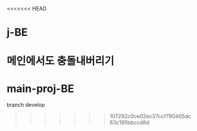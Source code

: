 <<<<<<< HEAD
# j-BE
메인에서도 충돌내버리기
=======
# main-proj-BE
branch develop
>>>>>>> 107292c0ce02ec37ccf790405dc83c195bbccd8d
